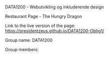 DATA1200 - Webutvikling og inkluderende design

Restaurant Page - The Hungry Dragon

Link to the live version of the page:
https://presidentzeus.github.io/DATA1200-Oblig1/

Group name: DATA1200

Group members:



